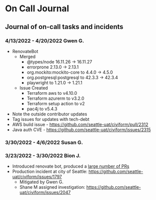 # On Call Journal

## Journal of on-call tasks and incidents

### 4/13/2022 - 4/20/2022 Gwen G.
* RenovateBot
  * Merged
    * @types/node 16.11.26 → 16.11.27
    * errorprone 2.13.0 → 2.13.1
    * org.mockito:mockito-core to 4.4.0 → 4.5.0
    * org.postgresql:postgresql to 42.3.3 → 42.3.4
    * playwright to 1.21.0 → 1.21.1
  * Issue Created
    * Terraform aws to v4.10.0
    * Terraform azurerm to v3.2.0
    * Terraform setup action to v2
    * pac4j to v5.4.3
* Note the outside contributor updates
* Tag issues for updates with tech-debt
* AWS build issue - https://github.com/seattle-uat/civiform/pull/2312
* Java auth CVE - https://github.com/seattle-uat/civiform/issues/2315

### 3/30/2022 - 4/6/2022 Susan G.

### 3/23/2022 - 3/30/2022 Bion J.

* Introduced renovate bot, produced a [large number of PRs](https://github.com/seattle-uat/civiform/pulls/app%2Frenovate)
* Production incident at city of Seattle: https://github.com/seattle-uat/civiform/issues/1797
  * Mitigated by Gwen G.
  * Shane M assigned investigation: https://github.com/seattle-uat/civiform/issues/2047
